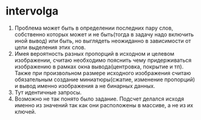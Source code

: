 # intervolga

1. Проблема может быть в определении последних пару слов, собственно которых может и не быть(тогда в задачу надо включить иной вывод) или быть, но выглядеть неожиданно в зависимости от цели выделения этих слов.
2. Имея вероятность разных пропорций в исходном и целевом изображении, считаю необходимо пояснить чему придерживаться изображению в рамках окна вывода(центровка, покрытие и тп). Также при произвольном размере исходного изображения считаю обязательным создание миниатюры(сжатие, изменение пропорций) и вывод именно изображения а не бинарных данных.
3. Тут идентичные запросы.
4. Возможно не так понято было задание. Подсчет делался исходя именно из значений так как они расположены в массиве, а не из их ключей.
